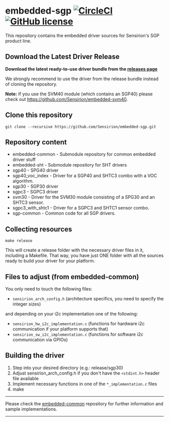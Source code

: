 # embedded-sgp [![CircleCI](https://circleci.com/gh/Sensirion/embedded-sgp.svg?style=shield)](https://circleci.com/gh/Sensirion/embedded-sgp) [![GitHub license](https://img.shields.io/badge/license-BSD3-blue.svg)](https://raw.githubusercontent.com/Sensirion/embedded-sgp/master/LICENSE)
This repository contains the embedded driver sources for Sensirion's
SGP product line.

## Download the Latest Driver Release

**Download the latest ready-to-use driver bundle from the [releases
page](https://github.com/Sensirion/embedded-sgp/releases/)**

We strongly recommend to use the driver from the release bundle instead of
cloning the repository.

**Note:** If you use the SVM40 module (which contains an SGP40) please check
out https://github.com/Sensirion/embedded-svm40.

## Clone this repository
```
git clone --recursive https://github.com/Sensirion/embedded-sgp.git
```

## Repository content

* embedded-common - Submodule repository for common embedded driver stuff
* embedded-sht - Submodule repository for SHT drivers
* sgp40 - SPG40 driver
* sgp40\_voc\_index - Driver for a SGP40 and SHTC3 combo with a VOC algorithm.
* sgp30 - SGP30 driver
* sgpc3 - SGPC3 driver
* svm30 - Driver for the SVM30 module consisting of a SPG30 and an SHTC3 sensor.
* sgpc3\_with\_shtc1 - Driver for a SGPC3 and SHTC1 sensor combo.
* sgp-common - Common code for all SGP drivers.

## Collecting resources
```
make release
```
This will create a release folder
with the necessary driver files in it, including a Makefile. That way, you have
just ONE folder with all the sources ready to build your driver for your
platform.


## Files to adjust (from embedded-common)
You only need to touch the following files:

* `sensirion_arch_config.h` (architecture specifics, you need to specify the
integer sizes)

and depending on your i2c implementation one of the following:

* `sensirion_hw_i2c_implementation.c` (functions for hardware i2c
communication if your platform supports that)
* `sensirion_sw_i2c_implementation.c` (functions for software i2c
communication via GPIOs)


## Building the driver
1. Step into your desired directory (e.g.: release/sgp30)
2. Adjust sensirion\_arch\_config.h if you don't have the `<stdint.h>` header
   file available
3. Implement necessary functions in one of the `*_implementation.c` files
4. make

---

Please check the [embedded-common](https://github.com/Sensirion/embedded-common)
repository for further information and sample implementations.

---
